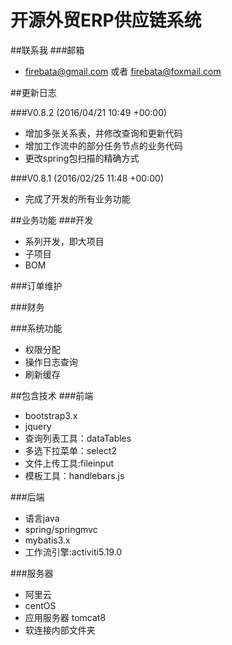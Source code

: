 # 开源外贸ERP供应链系统
##联系我
###邮箱
* firebata@gmail.com 或者 firebata@foxmail.com


##更新日志

###V0.8.2 (2016/04/21 10:49 +00:00)
* 增加多张关系表，并修改查询和更新代码
* 增加工作流中的部分任务节点的业务代码
* 更改spring包扫描的精确方式

###V0.8.1 (2016/02/25 11:48 +00:00)
* 完成了开发的所有业务功能


##业务功能
###开发
* 系列开发，即大项目
* 子项目
* BOM

###订单维护

###财务

###系统功能
* 权限分配
* 操作日志查询
* 刷新缓存

##包含技术
###前端
* bootstrap3.x
* jquery
* 查询列表工具：dataTables
* 多选下拉菜单：select2
* 文件上传工具:fileinput
* 模板工具：handlebars.js

###后端
* 语言java
* spring/springmvc
* mybatis3.x
* 工作流引擎:activiti5.19.0


###服务器
* 阿里云
* centOS
* 应用服务器 tomcat8
* 软连接内部文件夹




